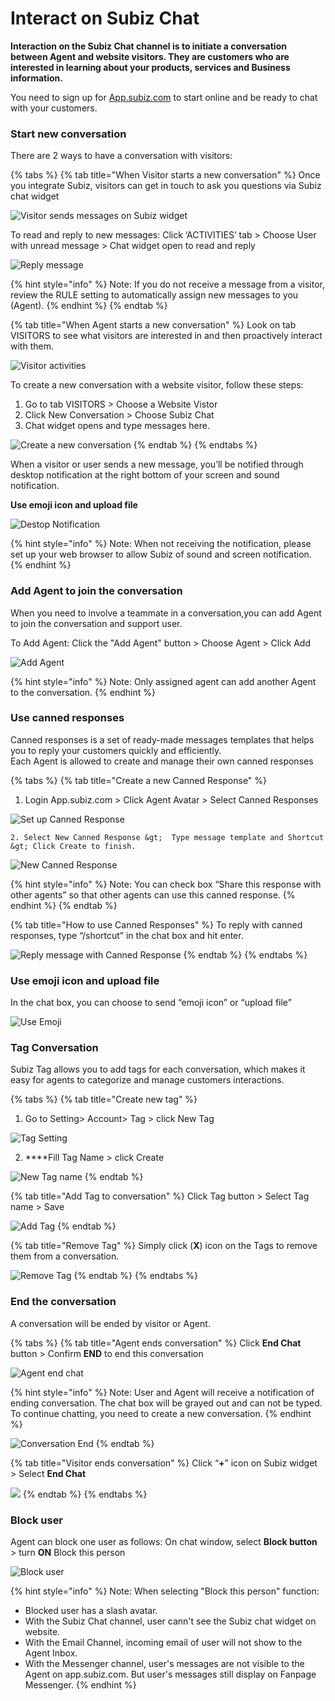 # Interact on Subiz Chat

**Interaction on the Subiz Chat channel is to initiate a conversation between Agent and website visitors. They are customers who are interested in learning about your products, services and Business information.**

You need to sign up for [App.subiz.com](https://app.subiz.com) to start online and be ready to chat with your customers.

### Start new conversation

There are 2 ways to have a conversation with visitors:

{% tabs %}
{% tab title="When Visitor starts a new conversation" %}
Once you integrate Subiz, visitors can get in touch to ask you questions via Subiz chat widget

![Visitor sends messages on Subiz widget](../../.gitbook/assets/1.-visitor-chat.jpg)

To read and reply to new messages: Click  ‘ACTIVITIES’ tab &gt; Choose User with unread message &gt; Chat widget open to read and reply

![Reply message](../../.gitbook/assets/2.-reply-user.jpg)

{% hint style="info" %}
Note: If you do not receive a message from a visitor, review the RULE setting to automatically assign new messages to you \(Agent\).
{% endhint %}
{% endtab %}

{% tab title="When Agent starts a new conversation" %}
Look on tab VISITORS to see what visitors are interested in and then proactively interact with them.

![Visitor activities](../../.gitbook/assets/3.-visitor-tab.jpg)

To create a new conversation with a website visitor, follow these steps:

1. Go to tab  VISITORS &gt; Choose a Website Vistor
2. Click  New Conversation &gt; Choose Subiz Chat
3. Chat widget opens and type messages here.

![Create a new conversation](../../.gitbook/assets/4.-create-new.jpg)
{% endtab %}
{% endtabs %}

When a visitor or user sends a new message, you’ll be notified through desktop notification at the right bottom of your screen and sound notification.

**Use emoji icon and upload file**  


  


![Destop Notification](../../.gitbook/assets/4.1-destopn-noti.jpg)

{% hint style="info" %}
Note: When not receiving the notification, please set up your web browser to allow Subiz of sound and screen notification.
{% endhint %}

### **Add Agent to join the conversation**

When you need to involve a teammate in a conversation,you can add Agent to join the conversation and support user.

To Add Agent: Click the "Add Agent" button &gt; Choose Agent &gt; Click Add

![Add Agent](../../.gitbook/assets/5.-add-agent.jpg)

{% hint style="info" %}
Note: Only assigned agent can add another Agent to the conversation.
{% endhint %}



### **Use canned responses**

Canned responses is a set of ready-made messages templates that helps you to reply your customers quickly and efficiently.  
Each Agent is allowed to create and manage their own canned responses

{% tabs %}
{% tab title="Create a new Canned Response" %}
1. Login App.subiz.com &gt; Click Agent Avatar &gt; Select Canned Responses

![Set up Canned Response](../../.gitbook/assets/6.-canned-respond.jpg)



    2. Select New Canned Response &gt;  Type message template and Shortcut &gt; Click Create to finish.  


![New Canned Response](../../.gitbook/assets/7.-creat-new%20%281%29.jpg)

{% hint style="info" %}
Note: You can check box “Share this response with other agents” so that other agents can use this canned response.
{% endhint %}
{% endtab %}

{% tab title="How to use Canned Responses" %}
To reply with canned responses, type “/shortcut” in the chat box and hit enter.  


![Reply message with Canned Response](../../.gitbook/assets/8.-use-canned.jpg)
{% endtab %}
{% endtabs %}

### **Use emoji icon and upload file**

In the chat box, you can choose to send “emoji icon” or “upload file”

![Use Emoji](../../.gitbook/assets/6.-emoji.jpg)

### Tag Conversation

Subiz Tag allows you to add tags for each conversation, which makes it easy for agents to categorize and manage customers interactions.

{% tabs %}
{% tab title="Create new tag" %}
1. Go to Setting&gt; Account&gt; Tag &gt;  click New Tag

![Tag Setting](../../.gitbook/assets/9.-tag-setting.jpg)

   2.  ****Fill Tag Name &gt; click Create

![New Tag name](../../.gitbook/assets/10.-tag-name.jpg)
{% endtab %}

{% tab title="Add Tag to conversation" %}
Click Tag button &gt; Select Tag name &gt; Save

![Add Tag](../../.gitbook/assets/11.-inset-tag%20%281%29.jpg)
{% endtab %}

{% tab title="Remove Tag" %}
Simply click \(**X**\) icon on the Tags to remove them from a conversation.

![Remove Tag](../../.gitbook/assets/12.-tag-delete.jpg)
{% endtab %}
{% endtabs %}

### **End the conversation**

A conversation will be ended by visitor or Agent.

{% tabs %}
{% tab title="Agent ends conversation" %}
Click **End Chat** button  &gt; Confirm **END** to end this conversation

![Agent end chat](../../.gitbook/assets/14.-end-chat.jpg)

{% hint style="info" %}
Note: User and Agent will receive a notification of ending conversation. The chat box  will be grayed out and can not be typed. To continue chatting, you need to create a new conversation.
{% endhint %}

![Conversation End](../../.gitbook/assets/15.-end-box-chat.jpg)
{% endtab %}

{% tab title="Visitor ends conversation" %}
Click “**+**” icon on Subiz widget  &gt; Select **End Chat**

![](../../.gitbook/assets/16.-visitor-end.jpg)
{% endtab %}
{% endtabs %}

### **Block user**

Agent can block one user as follows: On chat window, select **Block button** &gt; turn **ON** Block this person  


![Block user](../../.gitbook/assets/13.-block-user.jpg)

{% hint style="info" %}
Note: When selecting "Block this person" function:

* Blocked user has a slash avatar.
* With the Subiz Chat channel, user cann't see the Subiz chat widget on website.
* With the Email Channel, incoming email of user will not show to the Agent Inbox.
* With the Messenger channel, user's messages are not visible to the Agent on app.subiz.com. But user's messages still display on Fanpage Messenger.
{% endhint %}


